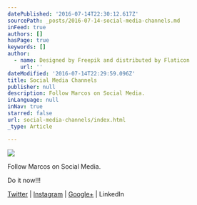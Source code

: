 ```yaml
---
datePublished: '2016-07-14T22:30:12.617Z'
sourcePath: _posts/2016-07-14-social-media-channels.md
inFeed: true
authors: []
hasPage: true
keywords: []
author:
  - name: Designed by Freepik and distributed by Flaticon
    url: ''
dateModified: '2016-07-14T22:29:59.096Z'
title: Social Media Channels
publisher: null
description: Follow Marcos on Social Media.
inLanguage: null
inNav: true
starred: false
url: social-media-channels/index.html
_type: Article

---
```

![](https://imgflo.herokuapp.com/graph/vahj1ThiexotieMo/a0bf3f023e145e8909b52d0f3b927079/croprotate.jpg?cropheight=1182&cropwidth=1183&degrees=0&input=https%3A%2F%2Fthe-grid-user-content.s3-us-west-2.amazonaws.com%2Ff8a746d9-6a77-40af-af32-aee20870dca4.jpg&x=8&y=8)

Follow Marcos on Social Media.

Do it now!!!

[Twitter][0] | [Instagram][1] | [Google+][2] | LinkedIn

[0]: https://twitter.com/marcosnyc
[1]: https://www.instagram.com/simplymarcos/
[2]: https://plus.google.com/u/0/111150226891979797743